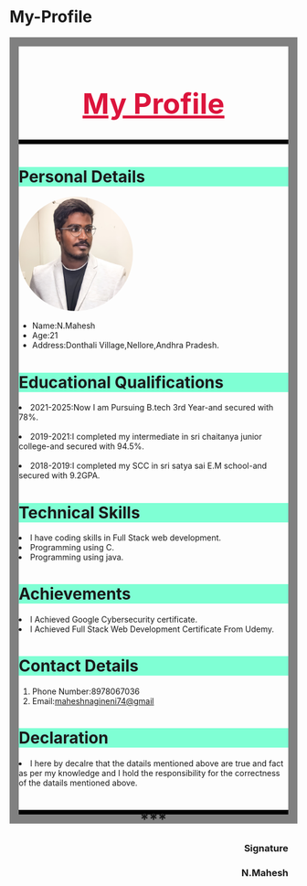 # My-Profile
<html lang="en">
<head>
<meta charset="UTF-8">
<title>My Profile</title>
<style>
  @media(max-width:680px){
    body{
      width: 420px;
      height: 480px;
    }
  }
  #Mahesh{
    border: 1rem solid grey;
  }
  .rey{
    width: auto;
    height: 0.5rem;
    background-color:black;
  }
  .hey{
    text-align: center;
    -webkit-text-fill-color:crimson;
    font-size: 50px;
  }
  .hi{
    background-color: aquamarine;
  }
img{
  width:200px;
  height:200px;
  border-radius: 50%;
}
.z{
  background-color:aquamarine;
}
h3{
  text-align: right;
}
</style>
</head>
<body>
  <div  id="Mahesh">
  <h1 class="hey"><u>My Profile</u></h1>
  <div class="rey">

  </div>
<h1 class="hi">Personal Details</h1>
<img src="./1u8db1.jpg"/>
<ul>
<li>Name:N.Mahesh</li>
<li>Age:21</li>
<li>Address:Donthali Village,Nellore,Andhra Pradesh.</li>
</ul>
<div>
  <h1 class="z">Educational Qualifications</h1>
    <p>
      <li>2021-2025:Now I am Pursuing B.tech 3rd Year-and secured with 78%.</li><br>
      <li>2019-2021:I completed my intermediate in sri chaitanya junior college-and secured with 94.5%.</li><br>
    <li>2018-2019:I completed my SCC in sri satya sai E.M school-and secured with 9.2GPA.</li></p>
</div>
<h1 class="z">Technical Skills</h1>
<p>
  <li>I have coding skills  in Full Stack web development.</li>
  <li>Programming using C.</li>
  <li>Programming using java.</li>
</p>

<h1 class="z">Achievements</h1>
<li>I Achieved Google Cybersecurity certificate.</li>
<li>I Achieved Full Stack Web Development Certificate From Udemy.</li>
<h1 class="z">Contact Details</h1>
<ol>
<li>Phone Number:8978067036</li>
<li>Email:<a href="maheshnagineni74@gmail">maheshnagineni74@gmail</a></li>
</ol>
<h1 class="z">Declaration</h1>
<p><li>I here by decalre that the datails mentioned above are true and fact as per my knowledge and I hold the responsibility for the correctness of the datails mentioned above.</li>
</p>
<div class="rey">
  <h1 style="text-align: center;">***</h1>
  <h3>Signature</h3>
  <h3>N.Mahesh</h3>
</div>
      </div>
</body>
